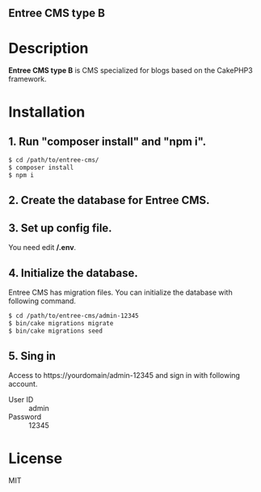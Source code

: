Entree CMS type B
---

# Description
**Entree CMS type B** is CMS specialized for blogs based on the CakePHP3 framework.

# Installation
## 1. Run  "composer install" and "npm i".
```sh
$ cd /path/to/entree-cms/
$ composer install
$ npm i
```

## 2. Create the database for Entree CMS.

## 3. Set up config file.
You need edit **/.env**.

## 4. Initialize the database.
Entree CMS has migration files. You can initialize the database with following command.

```sh
$ cd /path/to/entree-cms/admin-12345
$ bin/cake migrations migrate
$ bin/cake migrations seed
```

## 5. Sing in
Access to https://yourdomain/admin-12345 and sign in with following account.

<dl>
<dt>User ID</dt><dd>admin</dd>
<dt>Password</dt><dd>12345</dd>
</dl>

# License
MIT
